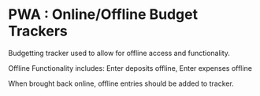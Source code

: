 # PWA : Online/Offline Budget Trackers

Budgetting tracker used to allow for offline access and functionality. 

Offline Functionality includes: Enter deposits offline, Enter expenses offline

When brought back online, offline entries should be added to tracker.

